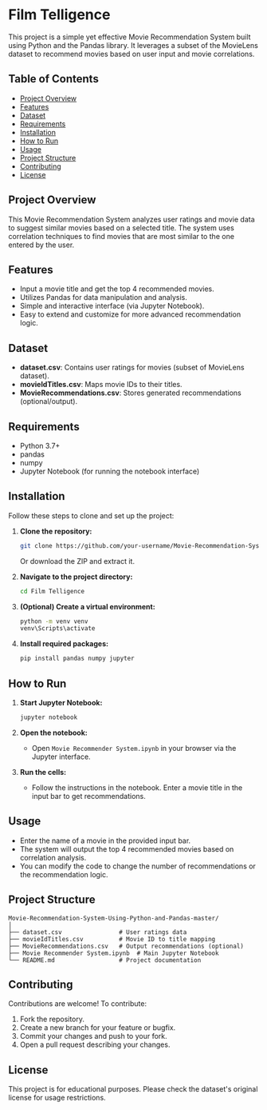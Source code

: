 # Film Telligence

This project is a simple yet effective Movie Recommendation System built using Python and the Pandas library. It leverages a subset of the MovieLens dataset to recommend movies based on user input and movie correlations.

## Table of Contents
- [Project Overview](#project-overview)
- [Features](#features)
- [Dataset](#dataset)
- [Requirements](#requirements)
- [Installation](#installation)
- [How to Run](#how-to-run)
- [Usage](#usage)
- [Project Structure](#project-structure)
- [Contributing](#contributing)
- [License](#license)

## Project Overview
This Movie Recommendation System analyzes user ratings and movie data to suggest similar movies based on a selected title. The system uses correlation techniques to find movies that are most similar to the one entered by the user.

## Features
- Input a movie title and get the top 4 recommended movies.
- Utilizes Pandas for data manipulation and analysis.
- Simple and interactive interface (via Jupyter Notebook).
- Easy to extend and customize for more advanced recommendation logic.

## Dataset
- **dataset.csv**: Contains user ratings for movies (subset of MovieLens dataset).
- **movieIdTitles.csv**: Maps movie IDs to their titles.
- **MovieRecommendations.csv**: Stores generated recommendations (optional/output).

## Requirements
- Python 3.7+
- pandas
- numpy
- Jupyter Notebook (for running the notebook interface)

## Installation
Follow these steps to clone and set up the project:

1. **Clone the repository:**
   ```sh
   git clone https://github.com/your-username/Movie-Recommendation-System-Using-Python-and-Pandas-master.git
   ```
   Or download the ZIP and extract it.

2. **Navigate to the project directory:**
   ```sh
   cd Film Telligence
   ```

3. **(Optional) Create a virtual environment:**
   ```sh
   python -m venv venv
   venv\Scripts\activate
   ```

4. **Install required packages:**
   ```sh
   pip install pandas numpy jupyter
   ```

## How to Run
1. **Start Jupyter Notebook:**
   ```sh
   jupyter notebook
   ```

2. **Open the notebook:**
   - Open `Movie Recommender System.ipynb` in your browser via the Jupyter interface.

3. **Run the cells:**
   - Follow the instructions in the notebook. Enter a movie title in the input bar to get recommendations.

## Usage
- Enter the name of a movie in the provided input bar.
- The system will output the top 4 recommended movies based on correlation analysis.
- You can modify the code to change the number of recommendations or the recommendation logic.

## Project Structure
```
Movie-Recommendation-System-Using-Python-and-Pandas-master/
│
├── dataset.csv                # User ratings data
├── movieIdTitles.csv          # Movie ID to title mapping
├── MovieRecommendations.csv   # Output recommendations (optional)
├── Movie Recommender System.ipynb  # Main Jupyter Notebook
└── README.md                  # Project documentation
```

## Contributing
Contributions are welcome! To contribute:
1. Fork the repository.
2. Create a new branch for your feature or bugfix.
3. Commit your changes and push to your fork.
4. Open a pull request describing your changes.

## License
This project is for educational purposes. Please check the dataset's original license for usage restrictions.
